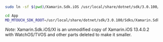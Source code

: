 ```bash
sudo ln -sf $(pwd)/Xamarin.Sdk.iOS /usr/local/share/dotnet/sdk/3.0.100/Sdks/Xamarin.Sdk.iOS

cd App
MD_MTOUCH_SDK_ROOT=/usr/local/share/dotnet/sdk/3.0.100/Sdks/Xamarin.Sdk.iOS/XI dotnet build
```

_Note:_ Xamarin.Sdk.iOS/XI is an unmodified copy of Xamarin.iOS 13.4.0.2 with WatchOS/TVOS and other parts deleted to make it smaller.
